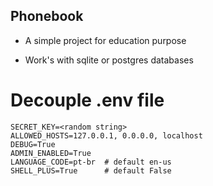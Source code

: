 ## Phonebook

- A simple project for education purpose

- Work's with sqlite or postgres databases

# Decouple .env file

```
SECRET_KEY=<random string>
ALLOWED_HOSTS=127.0.0.1, 0.0.0.0, localhost
DEBUG=True
ADMIN_ENABLED=True
LANGUAGE_CODE=pt-br  # default en-us
SHELL_PLUS=True      # default False
```

